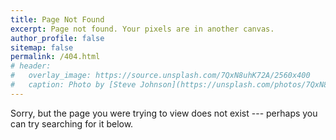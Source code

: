 ```yaml
---
title: Page Not Found
excerpt: Page not found. Your pixels are in another canvas.
author_profile: false
sitemap: false
permalink: /404.html
# header:
#   overlay_image: https://source.unsplash.com/7QxN8uhK72A/2560x400
#   caption: Photo by [Steve Johnson](https://unsplash.com/photos/7QxN8uhK72A) on [Unsplash](https://unsplash.com)
---
```


Sorry, but the page you were trying to view does not exist --- perhaps you can try searching for it below.

<script>
  var GOOG_FIXURL_LANG = 'en';
  var GOOG_FIXURL_SITE = '{{ site.url }}'
</script>
<script src="https://linkhelp.clients.google.com/tbproxy/lh/wm/fixurl.js">
</script>
